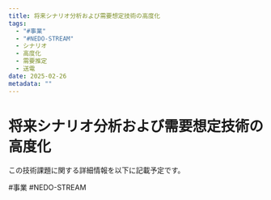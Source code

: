 ```yaml
---
title: 将来シナリオ分析および需要想定技術の高度化
tags:
  - "#事業"
  - "#NEDO-STREAM"
  - シナリオ
  - 高度化
  - 需要推定
  - 送電
date: 2025-02-26
metadata: ""
---
```


# 将来シナリオ分析および需要想定技術の高度化

この技術課題に関する詳細情報を以下に記載予定です。


#事業
#NEDO-STREAM
